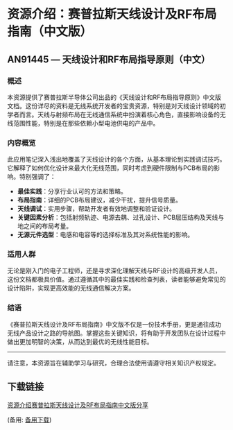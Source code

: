 # 资源介绍：赛普拉斯天线设计及RF布局指南（中文版）

## AN91445 — 天线设计和RF布局指导原则（中文）

### 概述

本资源提供了赛普拉斯半导体公司出品的《天线设计和RF布局指导原则》中文版文档。这份详尽的资料是无线系统开发者的宝贵资源，特别是对天线设计领域的初学者而言。天线与射频布局在无线通信系统中扮演着核心角色，直接影响设备的无线范围性能，特别是在那些依赖小型电池供电的产品中。

### 内容概览

此应用笔记深入浅出地覆盖了天线设计的各个方面，从基本理论到实践调试技巧。它解释了如何优化设计来最大化无线范围，同时考虑到硬件限制与PCB布局的影响。特别强调了：

- **最佳实践**：分享行业认可的方法和策略。
- **布局指南**：详细的PCB布局建议，减少干扰，提升信号质量。
- **天线调试**：实用步骤，帮助开发者有效地调整和验证设计。
- **关键因素分析**：包括射频轨迹、电源去耦、过孔设计、PCB层压结构及天线与地之间的布局考量。
- **无源元件选型**：电感和电容等的选择标准及其对系统性能的影响。

### 适用人群

无论是刚入门的电子工程师，还是寻求深化理解天线与RF设计的高级开发人员，这份文档都极具价值。通过遵循其中的最佳实践和检查列表，读者能够避免常见的设计陷阱，实现更高效能的无线通信解决方案。

### 结语

《赛普拉斯天线设计及RF布局指南》中文版不仅是一份技术手册，更是通往成功无线产品设计之路的导航图。掌握这些关键知识，将有助于开发团队在设计过程中做出更加明智的决策，从而达到最优的无线性能目标。

---

请注意，本资源旨在辅助学习与研究，合理合法使用请遵守相关知识产权规定。

## 下载链接
[资源介绍赛普拉斯天线设计及RF布局指南中文版分享]() 

(备用: [备用下载](https://pan.baidu.com/s/1KzJroyF4TSzUpjrH_fekwA?pwd=1234))

